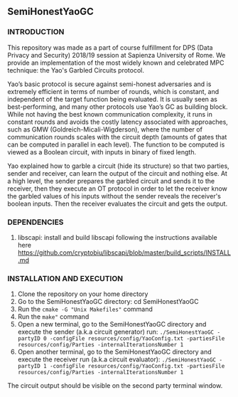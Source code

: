 ## SemiHonestYaoGC

### INTRODUCTION

This repository was made as a part of course fulfillment for DPS (Data Privacy and Security) 2018/19 session at Sapienza University of Rome. We provide an implementation of the most widely known and celebrated MPC technique: the Yao's Garbled Circuits protocol.

Yao’s basic protocol is secure against semi-honest adversaries and is extremely efficient in terms of number of rounds,
which is constant, and independent of the target function being evaluated. It is usually seen as best-performing, and many other protocols use Yao’s GC as building block. While not having the best known communication complexity, it runs in constant rounds and avoids the costly latency associated with approaches, such as GMW (Goldreich-Micali-Wigderson), where the number
of communication rounds scales with the circuit depth (amounts of gates that can be computed in parallel in each level). The function to be computed is viewed as a Boolean circuit, with inputs in binary of fixed length.

Yao explained how to garble a circuit (hide its structure) so that two parties, sender and receiver, can learn the
output of the circuit and nothing else. At a high level, the sender prepares the garbled circuit and sends it to the receiver, then they execute an OT protocol in order to let the receiver know the garbled values of his inputs without the sender reveals the receiver's boolean inputs. Then the receiver evaluates the circuit and gets the output.

### DEPENDENCIES

1. libscapi: install and build libscapi following the instructions available here https://github.com/cryptobiu/libscapi/blob/master/build_scripts/INSTALL.md

### INSTALLATION AND EXECUTION

1. Clone the repository on your home directory
2. Go to the SemiHonestYaoGC directory: cd SemiHonestYaoGC
3. Run the `cmake -G "Unix Makefiles"` command
4. Run the `make"` command
5. Open a new terminal, go to the SemiHonestYaoGC directory and execute the sender (a.k.a circuit generator) run: `./SemiHonestYaoGC -partyID 0 -configFile resources/config/YaoConfig.txt -partiesFile resources/config/Parties -internalIterationsNumber 1`
6. Open another terminal, go to the SemiHonestYaoGC directory and execute the receiver run (a.k.a circuit evaluator): `./SemiHonestYaoGC -partyID 1 -configFile resources/config/YaoConfig.txt -partiesFile resources/config/Parties -internalIterationsNumber 1`


The circuit output should be visible on the second party terminal window.







